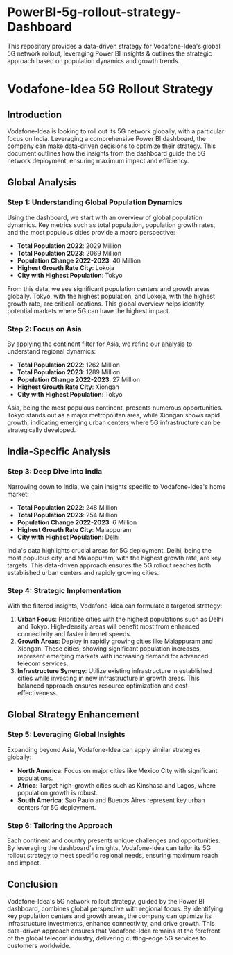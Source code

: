 # PowerBI-5g-rollout-strategy-Dashboard
This repository provides a data-driven strategy for Vodafone-Idea's global 5G network rollout, leveraging Power BI insights &amp; outlines the strategic approach based on population dynamics and growth trends.

# Vodafone-Idea 5G Rollout Strategy

## Introduction

Vodafone-Idea is looking to roll out its 5G network globally, with a particular focus on India. Leveraging a comprehensive Power BI dashboard, the company can make data-driven decisions to optimize their strategy. This document outlines how the insights from the dashboard guide the 5G network deployment, ensuring maximum impact and efficiency.

## Global Analysis

### Step 1: Understanding Global Population Dynamics

Using the dashboard, we start with an overview of global population dynamics. Key metrics such as total population, population growth rates, and the most populous cities provide a macro perspective:

- **Total Population 2022**: 2029 Million
- **Total Population 2023**: 2069 Million
- **Population Change 2022-2023**: 40 Million
- **Highest Growth Rate City**: Lokoja
- **City with Highest Population**: Tokyo

From this data, we see significant population centers and growth areas globally. Tokyo, with the highest population, and Lokoja, with the highest growth rate, are critical locations. This global overview helps identify potential markets where 5G can have the highest impact.

### Step 2: Focus on Asia

By applying the continent filter for Asia, we refine our analysis to understand regional dynamics:

- **Total Population 2022**: 1262 Million
- **Total Population 2023**: 1289 Million
- **Population Change 2022-2023**: 27 Million
- **Highest Growth Rate City**: Xiongan
- **City with Highest Population**: Tokyo

Asia, being the most populous continent, presents numerous opportunities. Tokyo stands out as a major metropolitan area, while Xiongan shows rapid growth, indicating emerging urban centers where 5G infrastructure can be strategically developed.

## India-Specific Analysis

### Step 3: Deep Dive into India

Narrowing down to India, we gain insights specific to Vodafone-Idea's home market:

- **Total Population 2022**: 248 Million
- **Total Population 2023**: 254 Million
- **Population Change 2022-2023**: 6 Million
- **Highest Growth Rate City**: Malappuram
- **City with Highest Population**: Delhi

India's data highlights crucial areas for 5G deployment. Delhi, being the most populous city, and Malappuram, with the highest growth rate, are key targets. This data-driven approach ensures the 5G rollout reaches both established urban centers and rapidly growing cities.

### Step 4: Strategic Implementation

With the filtered insights, Vodafone-Idea can formulate a targeted strategy:

1. **Urban Focus**: Prioritize cities with the highest populations such as Delhi and Tokyo. High-density areas will benefit most from enhanced connectivity and faster internet speeds.
2. **Growth Areas**: Deploy in rapidly growing cities like Malappuram and Xiongan. These cities, showing significant population increases, represent emerging markets with increasing demand for advanced telecom services.
3. **Infrastructure Synergy**: Utilize existing infrastructure in established cities while investing in new infrastructure in growth areas. This balanced approach ensures resource optimization and cost-effectiveness.

## Global Strategy Enhancement

### Step 5: Leveraging Global Insights

Expanding beyond Asia, Vodafone-Idea can apply similar strategies globally:

- **North America**: Focus on major cities like Mexico City with significant populations.
- **Africa**: Target high-growth cities such as Kinshasa and Lagos, where population growth is robust.
- **South America**: Sao Paulo and Buenos Aires represent key urban centers for 5G deployment.

### Step 6: Tailoring the Approach

Each continent and country presents unique challenges and opportunities. By leveraging the dashboard's insights, Vodafone-Idea can tailor its 5G rollout strategy to meet specific regional needs, ensuring maximum reach and impact.

## Conclusion

Vodafone-Idea's 5G network rollout strategy, guided by the Power BI dashboard, combines global perspective with regional focus. By identifying key population centers and growth areas, the company can optimize its infrastructure investments, enhance connectivity, and drive growth. This data-driven approach ensures that Vodafone-Idea remains at the forefront of the global telecom industry, delivering cutting-edge 5G services to customers worldwide.
